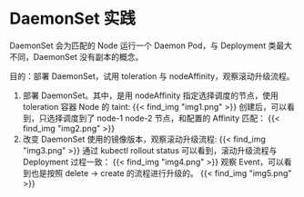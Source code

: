 # DaemonSet 实践


DaemonSet 会为匹配的 Node 运行一个 Daemon Pod，与 Deployment 类最大不同，DaemonSet 没有副本的概念。

目的：部署 DaemonSet，试用 toleration 与 nodeAffinity，观察滚动升级流程。
1. 部署 DaemonSet。其中，是用 nodeAffinity 指定选择调度的节点，使用 toleration 容器 Node 的 taint:
    {{< find_img "img1.png"  >}}
创建后，可以看到，只选择调度到了 node-1 node-2 节点，和配置的 Affinity 匹配：
    {{< find_img "img2.png"  >}}
2. 改变 DaemonSet 使用的镜像版本，观察滚动升级流程:
    {{< find_img "img3.png"  >}}
通过 kubectl rollout status 可以看到，滚动升级流程与 Deployment 过程一致：
    {{< find_img "img4.png"  >}}
观察 Event，可以看到也是按照 delete -> create 的流程进行升级的。
    {{< find_img "img5.png"  >}}

